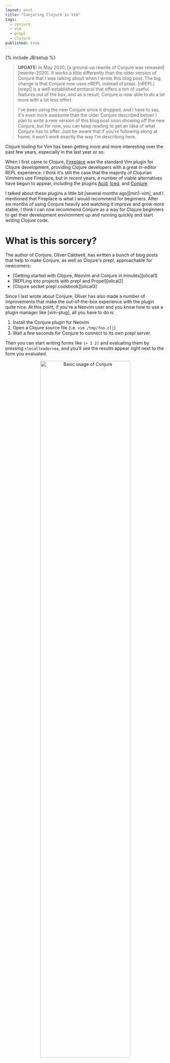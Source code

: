 ```yaml
---
layout: post
title: "Conjuring Clojure in Vim"
tags:
  - conjure
  - vim
  - prepl
  - clojure
published: true
---
```


{% include JB/setup %}

> **UPDATE:** In May 2020, [a ground-up rewrite of Conjure was
> released][rewrite-2020]. It works a little differently than the older version
> of Conjure that I was talking about when I wrote this blog post. The big
> change is that Conjure now uses nREPL instead of prepl. [nREPL][nrepl] is a
> well-established protocol that offers a ton of useful features out of the box,
> and as a result, Conjure is now able to do a lot more with a lot less effort.
>
> I've been using the new Conjure since it dropped, and I have to say, it's even
> more awesome than the older Conjure described below! I plan to write a new
> version of this blog post soon showing off the new Conjure, but for now,
> you can keep reading to get an idea of what Conjure has to offer. Just be
> aware that if you're following along at home, it won't work exactly the way
> I'm describing here.

Clojure tooling for Vim has been getting more and more interesting over the past
few years, especially in the last year or so.

When I first came to Clojure, [Fireplace][fireplace] was the standard Vim plugin
for Clojure development, providing Clojure developers with a great in-editor
REPL experience. I think it's still the case that the majority of Clojurian
Vimmers use Fireplace, but in recent years, a number of viable alternatives
have begun to appear, including the plugins [Acid][acid], [Iced][iced], and
[Conjure][conjure].

I talked about these plugins a little bit [several months ago][min1-vim], and I
mentioned that Fireplace is what I would recommend for beginners. After six
months of using Conjure heavily and watching it improve and grow more stable, I
think I can now recommend Conjure as a way for Clojure beginners to get their
development environment up and running quickly and start writing Clojure code.

# What is this sorcery?

The author of Conjure, Oliver Caldwell, has written a bunch of blog posts that
help to make Conjure, as well as Clojure's prepl, approachable for newcomers:

* [Getting started with Clojure, Neovim and Conjure in minutes][olical1]
* [REPLing into projects with prepl and Propel][olical2]
* [Clojure socket prepl cookbook][olical3]

Since I last wrote about Conjure, Oliver has also made a number of improvements
that make the out-of-the-box experience with the plugin quite nice. At this
point, if you're a Neovim user and you know how to use a plugin manager like
[vim-plug], all you have to do is:

1. Install the Conjure plugin for Neovim
2. Open a Clojure source file (i.e. `vim /tmp/foo.clj`)
3. Wait a few seconds for Conjure to connect to its own prepl server.

Then you can start writing forms like `(+ 1 2)` and evaluating them by pressing
`<localleader>ee`, and you'll see the results appear right next to the form you
evaluated.

<center>
<img src="{{ site.url }}/assets/2019-11-21-conjure-basic-usage.gif"
     title="Basic usage of Conjure"
     width="75%">
</center>

# BYOP (bring your own prepl)

This is great for one-off REPL experiments involving just the Clojure standard
library, but the built-in REPL that Conjure connects to out of the box doesn't
include your project's source code or the libraries it depends on. To complete
your Clojure development setup, you'll need to be able to start a prepl server
within the context of your project.

For an in-depth discussion of various ways to do this, you can refer to Oliver's
[socket prepl cookbook][olical3].

The majority of Clojure projects that I interact with use either [Boot][boot] or
the [Clojure CLI][clj-cli] as a build tool.

For Boot projects, I have a custom `prepl-server` task that I defined in my
`profile.boot`:

{% highlight clojure %}
(deftask prepl-server
  "Start a prepl server."
  [p port PORT int "The port on which to start the prepl server (optional)."]
  (comp
    (socket-server
      :accept 'clojure.core.server/io-prepl
      :port   port)
    (wait)))
{% endhighlight %}

> Worth noting: I contributed this task to Boot, and it got merged into the
> master branch, so in some future release of Boot, `prepl-server` will be
> available out of the box as a built-in task!

My Clojure CLI setup is [a little bit more complicated][clj-cli-gist], but the
result is that I can start a prepl server in any Clojure project directory
with a `deps.edn` by running `clj -Aprepl-server`.

Both my Boot task and my Clojure CLI alias spit out a `.socket-port` file in the
current directory containing the port number on which the prepl server is
running. Configuring Conjure to automatically connect to the prepl server on the
correct port is super easy:

{% highlight clojure %}
;; ~/.config/conjure/conjure.edn
{:conns
 {:cwd {:port #slurp-edn ".socket-port"}}}
{% endhighlight %}

With this setup in place, I can start a prepl server via `boot` or `clj` and
start editing Clojure source files, and Conjure will automatically connect to
my prepl server. Then I can evaluate code within the context of my project, and
I can use any dependencies that I've included in my `build.boot` or `deps.edn`.

<center>
<img src="{{ site.url }}/assets/2019-11-21-conjure-clj-http.gif"
     title="Using clj-http via Conjure to fetch ASCII cat art from the internet"
     width="75%">
</center>

# A refreshing experience

Conjure provides a convenient way to reload code that changed in your prepl via
`clojure.tools.namespace/refresh`. Ordinarily, you would need to include
clojure.tools.namespace as a dependency in your project in order to do that, but
through clever use of [mranderson], Conjure automatically injects the dependency
into your prepl connection. That means refreshing your REPL is always just a few
keystrokes away!

I haven't tended to use clojure.tools.namespace refreshing much in the past, but
since the feature was added to Conjure, I've found myself using it more and more
because it's right there under my fingertips and it requires no setup. It's
really handy for those times when I've changed a bunch of code and I don't
remember exactly what I changed; I can simply reload everything by pressing
`<localleader>rr`.

You can even configure Conjure at the project level to run hooks before and
after refresh, which can be handy when you're developing something that you
might want to restart every time you make changes, like a web server.

# Casting spells

One day, in the `#conjure` channel on [Clojurians slack][clj-slack], an
off-the-cuff discussion about re-evaluating the same form over and over again
during development led to an intriguing new Conjure feature called "eval at
mark."

This feature is also affectionately known as the "spellbook" feature because it
lets you evaluate any number of predefined Clojure forms, on demand, just by
pressing a few keys. I've been using this feature a lot since it was introduced,
and I love it!

In a typical workflow, I might set the mark `F` at a function call in a scratch
namespace, and then I can call that function from anywhere, e.g. while I'm
editing code in another namespace, by pressing `<localleader>emF`.

This sort of workflow helps a lot in common scenarios where I'm testing the
behavior of a function that I'm writing, and that function itself calls a number
of other functions that are defined in other namespaces. Sometimes, in the heat
of development, I end up jumping around through a bunch of different files as
I'm chasing a bug or implementing a complex feature.

Previously, I had to jump back into my scratch namespace everytime I wanted to
re-evaluate a form that calls the function I'm testing. Now, I can stay where I
am in the implementation code and just press:

* `<localleader>rr` to reload all of the code that changed, then

* `<localleader>emF` to re-eval the form at mark `F`

<center>
<img src="{{ site.url }}/assets/2019-11-21-conjure-eval-at-mark.gif"
     title="Using Conjure's 'eval at mark' feature"
     width="75%">
</center>

# Try it!

If you're a Vim-using Clojurist or a Clojure-using Vimmer, hopefully I've
inspired you to give [Conjure][conjure] a try. Go ahead, it's fun!

# Comments?

Reply to [this tweet][tweet] with any comments, questions, etc.!

[tweet]: https://twitter.com/dave_yarwood/status/1197860958842044416

[fireplace]: https://github.com/tpope/vim-fireplace
[acid]: https://github.com/clojure-vim/acid.nvim
[iced]: https://github.com/liquidz/vim-iced
[conjure]: https://github.com/Olical/conjure
[min1-vim]: {% post_url 2019-07-28-minutiae-1 %}#vim-clojure-tooling-and-the-prepl
[olical1]: https://oli.me.uk/getting-started-with-clojure-neovim-and-conjure-in-minutes/
[olical2]: https://oli.me.uk/repling-into-projects-with-prepl-and-propel/
[olical3]: https://oli.me.uk/clojure-socket-prepl-cookbook/
[vim-plug]: https://github.com/junegunn/vim-plug
[boot]: https://github.com/boot-clj/boot
[clj-cli]: https://clojure.org/guides/deps_and_cli
[clj-cli-gist]: https://gist.github.com/daveyarwood/f890bf1529cb633c04b90ce5d5201d6d
[clj-slack]: http://clojurians.net/
[mranderson]: https://github.com/benedekfazekas/mranderson
[rewrite-2020]: https://github.com/Olical/conjure/releases/tag/v3.0.0
[nrepl]: https://nrepl.org

